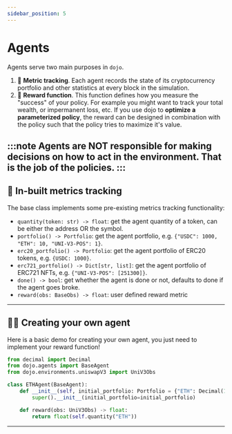 ```yaml
---
sidebar_position: 5
---
```


# Agents

Agents serve two main purposes in `dojo`.

1. 🎥 **Metric tracking**. Each agent records the state of its cryptocurrency portfolio and other statistics at every block in the simulation.
2. 🥇 **Reward function**. This function defines how you measure the "success" of your policy. For example you might want to track your total wealth, or impermanent loss, etc. If you use dojo to **optimize a parameterized policy**, the reward can be designed in combination with the policy such that the policy tries to maximize it's value.


:::note
Agents are NOT responsible for making decisions on how to act in the environment. That is the job of the policies.
:::
---
## 🎥 In-built metrics tracking

The base class implements some pre-existing metrics tracking functionality:
- `quantity(token: str) -> float`: get the agent quantity of a token, can be either the address OR the symbol.
- `portfolio() -> Portfolio`: get the agent portfolio, e.g. `{"USDC": 1000, "ETH": 10, "UNI-V3-POS": 1}`.
- `erc20_portfolio() -> Portfolio`: get the agent portfolio of ERC20 tokens, e.g. `{USDC: 1000}`.
- `erc721_portfolio() -> Dict[str, list]`: get the agent portfolio of ERC721 NFTs, e.g. `{"UNI-V3-POS": [251300]}`.
- `done() -> bool`: get whether the agent is done or not, defaults to done if the agent goes broke.
- `reward(obs: BaseObs) -> float`: user defined reward metric
---
## 🧑‍💻 Creating your own agent

Here is a basic demo for creating your own agent, you just need to implement your reward function!
```python
from decimal import Decimal
from dojo.agents import BaseAgent
from dojo.environments.uniswapV3 import UniV3Obs

class ETHAgent(BaseAgent):
    def __init__(self, initial_portfolio: Portfolio = {"ETH": Decimal(10), "USDC": Decimal(10_000)}) -> None:
        super().__init__(initial_portfolio=initial_portfolio)

    def reward(obs: UniV3Obs) -> float:
        return float(self.quantity("ETH"))
```

---